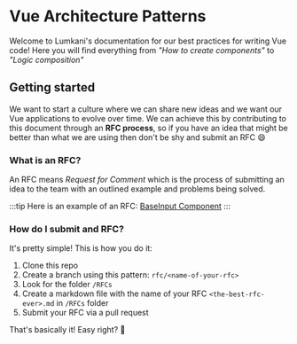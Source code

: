 # Vue Architecture Patterns

Welcome to Lumkani's documentation for our best practices for writing Vue code! Here you will find everything from *"How to create components"* to *"Logic composition"*

## Getting started

We want to start a culture where we can share new ideas and we want our Vue applications to evolve over time. We can achieve this by contributing to this document through an **RFC process**, so if you have an idea that might be better than what we are using then don't be shy and submit an RFC :smile:

### What is an RFC?

An RFC means *Request for Comment* which is the process of submitting an idea to the team with an outlined example and problems being solved.

:::tip
Here is an example of an RFC: [BaseInput Component](/RFCs/#baseinput)
:::

### How do I submit and RFC?

It's pretty simple! This is how you do it:

1. Clone this repo
2. Create a branch using this pattern: `rfc/<name-of-your-rfc>`
2. Look for the folder `/RFCs`
3. Create a markdown file with the name of your RFC `<the-best-rfc-ever>.md` in `/RFCs` folder
4. Submit your RFC via a pull request

That's basically it! Easy right? :muscle:
